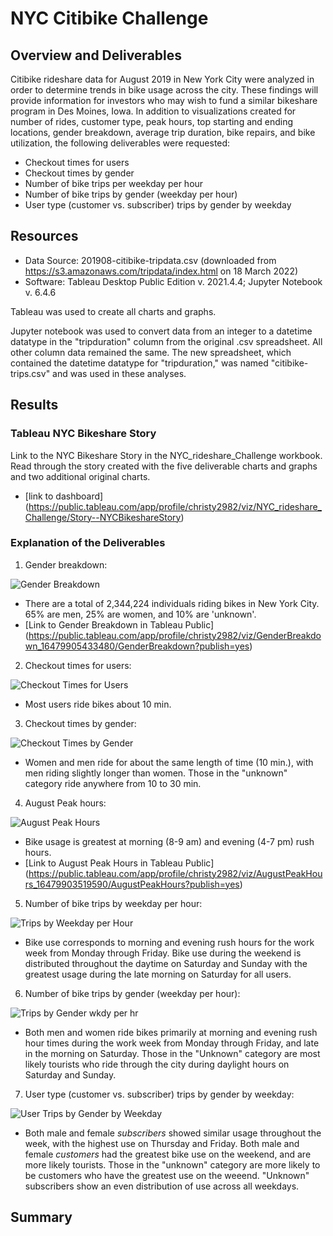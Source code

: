 # NYC Citibike Challenge
## Overview and Deliverables
Citibike rideshare data for August 2019 in New York City were analyzed in order to determine trends in bike usage across the city.  These findings will provide information for investors who may wish to fund a similar bikeshare program in Des Moines, Iowa. In addition to visualizations created for number of rides, customer type, peak hours, top starting and ending locations, gender breakdown, average trip duration, bike repairs, and bike utilization, the following deliverables were requested:
  - Checkout times for users
  - Checkout times by gender
  - Number of bike trips per weekday per hour
  - Number of bike trips by gender (weekday per hour)
  - User type (customer vs. subscriber) trips by gender by weekday

## Resources
- Data Source: 201908-citibike-tripdata.csv (downloaded from https://s3.amazonaws.com/tripdata/index.html on 18 March 2022)
- Software: Tableau Desktop Public Edition v. 2021.4.4; Jupyter Notebook v. 6.4.6

Tableau was used to create all charts and graphs.

Jupyter notebook was used to convert data from an integer to a datetime datatype in the "tripduration" column from the original .csv spreadsheet.  All other column data remained the same.  The new spreadsheet, which contained the datetime datatype for "tripduration," was named "citibike-trips.csv" and was used in these analyses.

## Results
### Tableau NYC Bikeshare Story
Link to the NYC Bikeshare Story in the NYC_rideshare_Challenge workbook.  Read through the story created with the five deliverable charts and graphs and two additional original charts.
- [link to dashboard] (https://public.tableau.com/app/profile/christy2982/viz/NYC_rideshare_Challenge/Story--NYCBikeshareStory)

### Explanation of the Deliverables
 1) Gender breakdown:
 
![Gender Breakdown](https://user-images.githubusercontent.com/95387273/159580834-1355d2b0-f059-439a-aee4-c4b392b37bbd.png)

- There are a total of 2,344,224 individuals riding bikes in New York City.  65% are men, 25% are women, and 10% are 'unknown'.
- [Link to Gender Breakdown in Tableau Public] (https://public.tableau.com/app/profile/christy2982/viz/GenderBreakdown_16479905433480/GenderBreakdown?publish=yes)



2) Checkout times for users:

![Checkout Times for Users](https://user-images.githubusercontent.com/95387273/159582769-b02e9fd4-c722-44b5-b1f1-cdcca0bca428.png)

- Most users ride bikes about 10 min.



3) Checkout times by gender:

![Checkout Times by Gender](https://user-images.githubusercontent.com/95387273/159583277-b59b4ffc-c55e-4ba7-977e-72dea849f0d7.png)

 - Women and men ride for about the same length of time (10 min.), with men riding slightly longer than women.  Those in the "unknown" category ride anywhere from 10 to 30 min.


4) August Peak hours:

![August Peak Hours](https://user-images.githubusercontent.com/95387273/159583930-35ad09d8-3fca-46c0-873b-1d48f2541c3b.png)

 - Bike usage is greatest at morning (8-9 am) and evening (4-7 pm) rush hours.
 - [Link to August Peak Hours in Tableau Public] (https://public.tableau.com/app/profile/christy2982/viz/AugustPeakHours_16479903519590/AugustPeakHours?publish=yes)


5) Number of bike trips by weekday per hour:

![Trips by Weekday per Hour](https://user-images.githubusercontent.com/95387273/159585060-89a4c93b-2d64-46ff-addf-2f03a76e7096.png)

- Bike use corresponds to morning and evening rush hours for the work week from Monday through Friday.  Bike use during the weekend is distributed throughout the daytime on Saturday and Sunday with the greatest usage during the late morning on Saturday for all users.


6)  Number of bike trips by gender (weekday per hour):

![Trips by Gender wkdy per hr](https://user-images.githubusercontent.com/95387273/159585822-aa4b195b-5fc3-47d2-a602-d76c664f1b85.png)

- Both men and women ride bikes primarily at morning and evening rush hour times during the work week from Monday through Friday, and late in the morning on Saturday.  Those in the "Unknown" category are most likely tourists who ride through the city during daylight hours on Saturday and Sunday.


7) User type (customer vs. subscriber) trips by gender by weekday:

![User Trips by Gender by Weekday](https://user-images.githubusercontent.com/95387273/159586543-587f1ca3-520e-407c-9f9e-35805b69ab21.png)

- Both male and female *subscribers* showed similar usage throughout the week, with the highest use on Thursday and Friday.  Both male and female *customers* had the greatest bike use on the weekend, and are more likely tourists.  Those in the "unknown" category are more likely to be customers who have the greatest use on the weeend. "Unknown" subscribers show an even distribution of use across all weekdays.





## Summary
